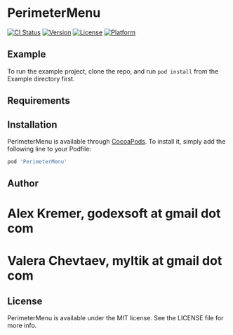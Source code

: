 # PerimeterMenu

[![CI Status](http://img.shields.io/travis/godexsoft/PerimeterMenu.svg?style=flat)](https://travis-ci.org/godexsoft/PerimeterMenu)
[![Version](https://img.shields.io/cocoapods/v/PerimeterMenu.svg?style=flat)](http://cocoapods.org/pods/PerimeterMenu)
[![License](https://img.shields.io/cocoapods/l/PerimeterMenu.svg?style=flat)](http://cocoapods.org/pods/PerimeterMenu)
[![Platform](https://img.shields.io/cocoapods/p/PerimeterMenu.svg?style=flat)](http://cocoapods.org/pods/PerimeterMenu)

## Example

To run the example project, clone the repo, and run `pod install` from the Example directory first.

## Requirements

## Installation

PerimeterMenu is available through [CocoaPods](http://cocoapods.org). To install
it, simply add the following line to your Podfile:

```ruby
pod 'PerimeterMenu'
```

## Author

# Alex Kremer, godexsoft at gmail dot com
# Valera Chevtaev, myltik at gmail dot com

## License

PerimeterMenu is available under the MIT license. See the LICENSE file for more info.
